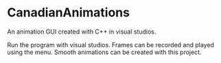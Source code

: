 # CanadianAnimations
An animation GUI created with C++ in visual studios.

Run the program with visual studios. Frames can be recorded and played using the menu. Smooth animations can be created with this project.
